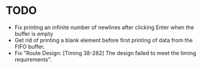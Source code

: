 # TODO

- Fix printing an infinite number of newlines after clicking Enter when the buffer is empty
- Get rid of printing a blank element before first printing of data from the FIFO buffer.
- Fix "Route Design: [Timing 38-282] The design failed to meet the timing requirements".
